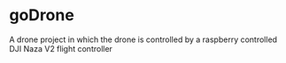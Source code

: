 # goDrone
A drone project in which the drone is controlled by a raspberry controlled DJI Naza V2 flight controller
